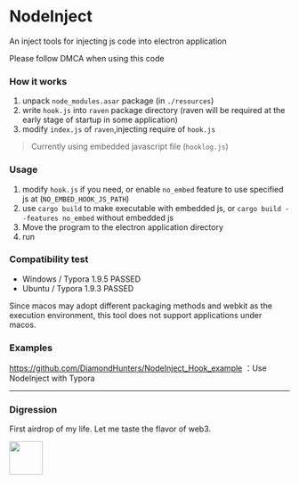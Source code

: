 # NodeInject
An inject tools for injecting js code into electron application

Please follow DMCA when using this code
### How it works

1. unpack `node_modules.asar` package (in `./resources`)
2. write `hook.js`  into `raven` package directory (raven will be required at the early stage of startup in some application)
3. modify `index.js` of `raven`,injecting require of `hook.js`

> Currently using embedded javascript file (`hooklog.js`)

### Usage

1. modify `hook.js` if you need, or enable `no_embed` feature to use specified js at (`NO_EMBED_HOOK_JS_PATH`) 
2. use `cargo build` to make  executable with embedded js, or `cargo build --features no_embed` without embedded js
3. Move the program to the electron application directory
4. run


### Compatibility test

- Windows / Typora 1.9.5            PASSED
- Ubuntu / Typora 1.9.3             PASSED

Since macos may adopt different packaging methods and webkit as the execution environment, this tool does not support applications under macos.

### Examples

https://github.com/DiamondHunters/NodeInject_Hook_example ：Use NodeInject with Typora

-----------------------------------------
### Digression
First airdrop of my life. Let me taste the flavor of web3.

[<img src="https://api.gitsponsors.com/api/badge/img?id=563289838" height="60">](https://api.gitsponsors.com/api/badge/link?p=exYzTP95hmpViuFFwY39DdIpTcvrAz88YJsuboUDIc9QsXBJ9ksc0Nz/VZgodpYLouFImBxFMdxJbgAA4l9UEcL0EGgTolHoCT/W52AT+Lgv17K/MudJjS/QV7BmcurJ)
